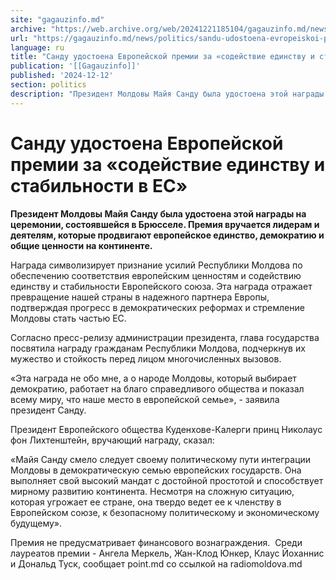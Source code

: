 ```yaml
---
site: "gagauzinfo.md"
archive: "https://web.archive.org/web/20241221185104/gagauzinfo.md/news/politics/sandu-udostoena-evropeiskoi-premii-za-sodeistvie-edinstvu-i-stabilnosti-v-es"
url: "https://gagauzinfo.md/news/politics/sandu-udostoena-evropeiskoi-premii-za-sodeistvie-edinstvu-i-stabilnosti-v-es"
language: ru
title: "Санду удостоена Европейской премии за «содействие единству и стабильности в ЕС»"
publication: '[[Gagauzinfo]]'
published: '2024-12-12'
section: politics
description: "Президент Молдовы Майя Санду была удостоена этой награды на церемонии, состоявшейся в Брюсселе. Премия вручается лидерам и деятелям, которые продвигают европейское единство, демократию и общие ценности на континенте."
---
```


# Санду удостоена Европейской премии за «содействие единству и стабильности в ЕС»

**Президент Молдовы Майя Санду была удостоена этой награды на церемонии, состоявшейся в Брюсселе. Премия вручается лидерам и деятелям, которые продвигают европейское единство, демократию и общие ценности на континенте.**

Награда символизирует признание усилий Республики Молдова по обеспечению соответствия европейским ценностям и содействию единству и стабильности Европейского союза. Эта награда отражает превращение нашей страны в надежного партнера Европы, подтверждая прогресс в демократических реформах и стремление Молдовы стать частью ЕС.

Согласно пресс-релизу администрации президента, глава государства посвятила награду гражданам Республики Молдова, подчеркнув их мужество и стойкость перед лицом многочисленных вызовов.

«Эта награда не обо мне, а о народе Молдовы, который выбирает демократию, работает на благо справедливого общества и показал всему миру, что наше место в европейской семье», - заявила президент Санду.

Президент Европейского общества Куденхове-Калерги принц Николаус фон Лихтенштейн, вручающий награду, сказал:

«Майя Санду смело следует своему политическому пути интеграции Молдовы в демократическую семью европейских государств. Она выполняет свой высокий мандат с достойной простотой и способствует мирному развитию континента. Несмотря на сложную ситуацию, которая угрожает ее стране, она твердо ведет ее к членству в Европейском союзе, к безопасному политическому и экономическому будущему».

Премия не предусматривает финансового вознаграждения.  Среди лауреатов премии - Ангела Меркель, Жан-Клод Юнкер, Клаус Йоханнис и Дональд Туск, сообщает point.md со ссылкой на radiomoldova.md